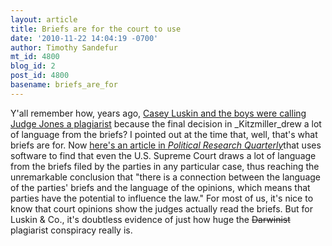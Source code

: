 ```yaml
---
layout: article
title: Briefs are for the court to use
date: '2010-11-22 14:04:19 -0700'
author: Timothy Sandefur
mt_id: 4800
blog_id: 2
post_id: 4800
basename: briefs_are_for
---
```

Y'all remember how, years ago, [Casey Luskin and the boys were calling Judge Jones a plagiarist](http://pandasthumb.org/archives/2006/12/dis-plagiarism.html) because the final decision in _Kitzmiller_drew a lot of language from the briefs? I pointed out at the time that, well, that's what briefs are for. Now [here's an article in _Political Research Quarterly_](http://prq.sagepub.com/content/early/2007/10/06/1065912907306474.short)that uses software to find that even the U.S. Supreme Court draws a lot of language from the briefs filed by the parties in any particular case, thus reaching the unremarkable conclusion that "there is a connection between the language of the parties' briefs and the language of the opinions, which means that parties have the potential to influence the law." For most of us, it's nice to know that court opinions show the judges actually read the briefs. But for Luskin & Co., it's doubtless evidence of just how huge the ~~Darwinist~~ plagiarist conspiracy really is.
